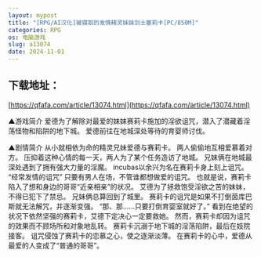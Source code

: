 ```yaml
---
layout: mypost
title: "[RPG/AI汉化]被寝取的发情精灵妹妹剑士塞莉卡[PC/850M]"
categories: RPG
os: 电脑游戏
slug: a13074
date: 2024-11-01
---
```


## 下载地址：

[https://qfafa.com/article/13074.html](https://qfafa.com/article/13074.html)

▲游戏简介
爱德为了解除对最爱的妹妹赛莉卡施加的淫欲诅咒，潜入了潜藏着淫荡怪物和陷阱的地下城。
爱德前往在地城深处等待的育婴师讨伐。

▲剧情简介
从小就相依为命的精灵兄妹爱德与赛莉卡。
两人偷偷地互相爱慕着对方。
压抑着这种心情的每一天，两人为了某个任务造访了地城。
兄妹俩在地城最深处遇到了拥有强大力量的淫魔。
incubas以余兴为名在赛莉卡身上刻上诅咒。
“经常发情的诅咒”
只要有男人在场，不管谁都想做爱的诅咒。
也就是说，赛莉卡陷入了想和身边的哥哥“近亲相亲”的状况。
艾德为了拯救饱受淫欲之苦的妹妹，不得已犯下了禁忌。
兄妹俩总算回到了城里。
赛莉卡的诅咒是如果不打倒茵库巴斯就无法解咒，并逐渐变强。
“那、那……只要打倒育婴室就好了。”
看到在绝望的状况下依然坚强的赛莉卡，艾德下定决心一定要救她。
然而，赛莉卡却因为诅咒的效果而不顾场所和对象地乱转。
赛莉卡沉溺于地下城的淫荡陷阱，最后在妓院接客。
诅咒侵蚀了赛莉卡的恋慕之心，使之逐渐淡薄。
在赛莉卡的心中，爱德从最爱的人变成了“普通的哥哥”。